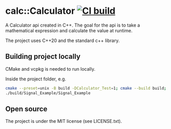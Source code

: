 # calc::Calculator [![CI build](https://github.com/mwthinker/Calculator/actions/workflows/ci.yml/badge.svg)](https://github.com/mwthinker/Calculator/actions/workflows/ci.yml)

A Calculator api created in C++. The goal for the api is to take a mathematical 
expression and calculate the value at runtime.

The project uses C++20 and the standard c++ library.

## Building project locally
CMake and vcpkg is needed to run locally.

Inside the project folder, e.g.
```bash
cmake --preset=unix -B build -DCalculator_Test=1; cmake --build build; ctest --test-dir build/Calculator_Test
./build/Signal_Example/Signal_Example
```

## Open source
The project is under the MIT license (see LICENSE.txt).
